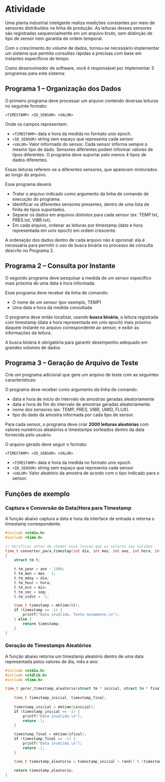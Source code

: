 # Atividade

Uma planta industrial inteligente realiza medições constantes por meio de sensores distribuídos na linha de produção. As leituras desses sensores são registradas sequencialmente em um arquivo bruto, sem distinção de tipo de sensor nem garantia de ordem temporal.

Com o crescimento do volume de dados, tornou-se necessário implementar um sistema que permita consultas rápidas e precisas com base em instantes específicos de tempo.

Como desenvolvedor de software, você é responsável por implementar 3 programas para este sistema:

## Programa 1 – Organização dos Dados

O primeiro programa deve processar um arquivo contendo diversas leituras no seguinte formato:

```
<TIMESTAMP> <ID_SENSOR> <VALOR>
```

Onde os campos representam:

- `<TIMESTAMP>` data e hora da medida no formato unix epoch.
- `<ID_SENSOR>` string sem espaço que representa cada sensor
- `<VALOR>` Valor informado do sensor. Cada sensor informa sempre o mesmo tipo de dado. Sensores diferentes podem informar valores de tipos diferentes. O programa deve suportar pelo menos 4 tipos de dados diferentes.

Essas leituras referem-se a diferentes sensores, que aparecem misturados ao longo do arquivo.

Esse programa deverá:

- Tratar o arquivo indicado como argumento da linha de comando de execução do programa.
- Identificar os diferentes sensores presentes, dentro de uma lista de finita de tipos suportados.
- Separar os dados em arquivos distintos para cada sensor (ex: TEMP.txt, PRES.txt, VIBR.txt).
- Em cada arquivo, ordenar as leituras por timestamp (data e hora representada em unix epoch) em ordem crescente.

A ordenação dos dados dentro de cada arquivo não é opcional: ela é necessária para permitir o uso de busca binária no processo de consulta descrito no Programa 2.

## Programa 2 – Consulta por Instante

O segundo programa deve pesquisar a medida de um sensor específico mais próxima de uma data e hora informada.

Esse programa deve receber da linha de comando:

- O nome de um sensor (por exemplo, TEMP)
- Uma data e hora da medida consultada

O programa deve então localizar, usando **busca binária**, a leitura registrada com timestamp (data e hora representada em unix epoch) mais próximo daquele instante no arquivo correspondente ao sensor, e exibir as informações da leitura.

A busca binária é obrigatória para garantir desempenho adequado em grandes volumes de dados.

## Programa 3 – Geração de Arquivo de Teste

Crie um programa adicional que gere um arquivo de teste com as seguintes características:

O programa deve receber como argumento da linha de comando:

- data e hora de início do intervalo de amostras geradas aleatoriamente
- data e hora de fim do intervalo de amostras geradas aleatoriamente.
- nome dos sensores (ex: TEMP, PRES, VIBR, UMID, FLUX).
- tipo do dado da amostra informada por cada tipo de sensor.

Para cada sensor, o programa deve criar **2000 leituras aleatórias** com valores numéricos aleatórios e timestamps sorteados dentro da data fornecida pelo usuário.

O arquivo gerado deve seguir o formato:

```
<TIMESTAMP> <ID_SENSOR> <VALOR>
```

- `<TIMESTAMP>` data e hora da medida no formato unix epoch.
- `<ID_SENSOR>` string sem espaço que representa cada sensor
- `<VALOR>` Valor aleatório da amostra de acordo com o tipo indicado para o sensor.

## Funções de exemplo

### Captura e Conversão de Data/Hora para Timestamp

A função abaixo captura a data e hora da interface de entrada e retorna o timestamp correspondente.

```c
#include <stdio.h>
#include <time.h>

// Verificar antes de chamar essa funcao que os valores sao validos
time_t converter_para_timestap(int dia, int mes, int ano, int hora, int min, int seg) 
{
    struct tm t;

    t.tm_year = ano - 1900;
    t.tm_mon = mes - 1;
    t.tm_mday = dia;
    t.tm_hour = hora;
    t.tm_min = min;
    t.tm_sec = seg;
    t.tm_isdst = -1;

    time_t timestamp = mktime(&t);
    if (timestamp == -1) {
        printf("Data inválida. Tente novamente.\n");
    } else {
        return timestamp;
    }
}
```

### Geração de Timestamps Aleatórios

A função abaixo retorna um timestamp aleatório dentro de uma data representada pelos valores de dia, mês e ano:

```c
#include <stdio.h>
#include <stdlib.h>
#include <time.h>

time_t gerar_timestamp_aleatorio(struct tm * inicial, struct tm * final) {
    
    time_t timestamp_inicial, timestamp_final;
        
    timestamp_inicial = mktime(&inicial);
    if (timestamp_inicial == -1) {
        printf("Data inválida.\n");
        return -1;
    }

    timestamp_final = mktime(&final);
    if (timestamp_final == -1) {
        printf("Data inválida.\n");
        return -1;
    }

    time_t timestamp_aleatorio = timestamp_inicial + rand() % (timestamp_final - timestamp_inicial + 1);
    
    return timestamp_aleatorio;
}
```
